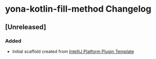 <!-- Keep a Changelog guide -> https://keepachangelog.com -->

# yona-kotlin-fill-method Changelog

## [Unreleased]
### Added
- Initial scaffold created from [IntelliJ Platform Plugin Template](https://github.com/JetBrains/intellij-platform-plugin-template)
